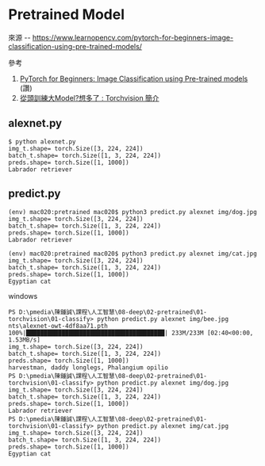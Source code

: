# Pretrained Model

來源 -- https://www.learnopencv.com/pytorch-for-beginners-image-classification-using-pre-trained-models/ 

參考

1. [PyTorch for Beginners: Image Classification using Pre-trained models](https://learnopencv.com/pytorch-for-beginners-image-classification-using-pre-trained-models/) (讚)
2. [從頭訓練大Model?想多了 : Torchvision 簡介](https://ithelp.ithome.com.tw/articles/10218698)


## alexnet.py

```
$ python alexnet.py
img_t.shape= torch.Size([3, 224, 224])
batch_t.shape= torch.Size([1, 3, 224, 224])
preds.shape= torch.Size([1, 1000])
Labrador retriever
```

## predict.py

```
(env) mac020:pretrained mac020$ python3 predict.py alexnet img/dog.jpg
img_t.shape= torch.Size([3, 224, 224])
batch_t.shape= torch.Size([1, 3, 224, 224])
preds.shape= torch.Size([1, 1000])
Labrador retriever

(env) mac020:pretrained mac020$ python3 predict.py alexnet img/cat.jpg
img_t.shape= torch.Size([3, 224, 224])
batch_t.shape= torch.Size([1, 3, 224, 224])
preds.shape= torch.Size([1, 1000])
Egyptian cat
```

windows

```
PS D:\pmedia\陳鍾誠\課程\人工智慧\08-deep\02-pretrained\01-torchvision\01-classify> python predict.py alexnet img/bee.jpg
nts\alexnet-owt-4df8aa71.pth
100%|███████████████████████████████████████| 233M/233M [02:40<00:00, 1.53MB/s]
img_t.shape= torch.Size([3, 224, 224])
batch_t.shape= torch.Size([1, 3, 224, 224])
preds.shape= torch.Size([1, 1000])
harvestman, daddy longlegs, Phalangium opilio
PS D:\pmedia\陳鍾誠\課程\人工智慧\08-deep\02-pretrained\01-torchvision\01-classify> python predict.py alexnet img/dog.jpg
img_t.shape= torch.Size([3, 224, 224])
batch_t.shape= torch.Size([1, 3, 224, 224])
preds.shape= torch.Size([1, 1000])
Labrador retriever
PS D:\pmedia\陳鍾誠\課程\人工智慧\08-deep\02-pretrained\01-torchvision\01-classify> python predict.py alexnet img/cat.jpg
img_t.shape= torch.Size([3, 224, 224])
batch_t.shape= torch.Size([1, 3, 224, 224])
preds.shape= torch.Size([1, 1000])
Egyptian cat
```